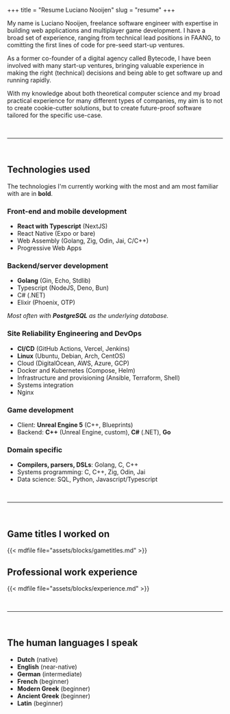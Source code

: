 +++
title = "Resume Luciano Nooijen"
slug = "resume"
+++

My name is Luciano Nooijen, freelance software engineer with expertise in building web applications and multiplayer game development. I have a broad set of experience, ranging from technical lead positions in FAANG, to comitting the first lines of code for pre-seed start-up ventures.

As a former co-founder of a digital agency called Bytecode, I have been involved with many start-up ventures, bringing valuable experience in making the right (technical) decisions and being able to get software up and running rapidly.

With my knowledge about both theoretical computer science and my broad practical experience for many different types of companies, my aim is to not to create cookie-cutter solutions, but to create future-proof software tailored for the specific use-case.

<!--To see my availability and hourly rate, please see the [recruiters](/recruiters) page.-->

<br><hr><br>

<!-- TODO: Re-enable -->
<!--{{< mdfile file="assets/blocks/technologies.md" >}}-->

## Technologies used

The technologies I'm currently working with the most and am most familiar with are in **bold**.

### Front-end and mobile development

- **React with Typescript** (NextJS)
- React Native (Expo or bare)
- Web Assembly (Golang, Zig, Odin, Jai, C/C++)
- Progressive Web Apps

### Backend/server development

- **Golang** (Gin, Echo, Stdlib)
- Typescript (NodeJS, Deno, Bun)
- C# (.NET)
- Elixir (Phoenix, OTP)

_Most often with **PostgreSQL** as the underlying database._

### Site Reliability Engineering and DevOps

- **CI/CD** (GitHub Actions, Vercel, Jenkins)
- **Linux** (Ubuntu, Debian, Arch, CentOS)
- Cloud (DigitalOcean, AWS, Azure, GCP)
- Docker and Kubernetes (Compose, Helm)
- Infrastructure and provisioning (Ansible, Terraform, Shell)
- Systems integration
- Nginx

### Game development

- Client: **Unreal Engine 5** (C++, Blueprints)
- Backend: **C++** (Unreal Engine, custom), **C#** (.NET), **Go**

### Domain specific

- **Compilers, parsers, DSLs**: Golang, C, C++
- Systems programming: C, C++, Zig, Odin, Jai
- Data science: SQL, Python, Javascript/Typescript

<br><hr><br>

## Game titles I worked on

{{< mdfile file="assets/blocks/gametitles.md" >}}

## Professional work experience

<div class="block-experience">
{{< mdfile file="assets/blocks/experience.md" >}}
</div>

<br><hr><br>

## The human languages I speak

- **Dutch** (native)
- **English** (near-native)
- **German** (intermediate)
- **French** (beginner)
- **Modern Greek** (beginner)
- **Ancient Greek** (beginner)
- **Latin** (beginner)

<!--
<br><hr><br>

{{< mdfile file="assets/blocks/workmethod.md" >}}
-->
